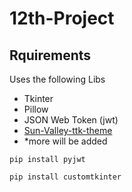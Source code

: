 # 12th-Project

Rquirements
-----
Uses the following Libs
- Tkinter
- Pillow
- JSON Web Token (jwt)
- [Sun-Valley-ttk-theme](https://github.com/rdbende/Sun-Valley-ttk-theme)
- *more will be added

`pip install pyjwt`

`pip install customtkinter`
